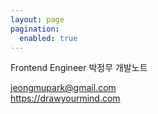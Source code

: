```yaml
---
layout: page
pagination:
  enabled: true
---
```


Frontend Engineer
박정무 개발노트  

jeongmupark@gmail.com  
https://drawyourmind.com
